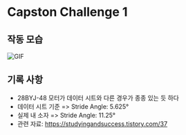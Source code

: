 # Capston Challenge 1
## 작동 모습
![GIF](https://user-images.githubusercontent.com/59993347/137873800-96d90797-8244-4dc9-b888-a8ff71fbb59c.gif)

## 기록 사항
- 28BYJ-48 모터가 데이터 시트와 다른 경우가 종종 있는 듯 하다
- 데이터 시트 기준 => Stride Angle: 5.625°
- 실제 내 소자 => Stride Angle: 11.25°
- 관련 자료: https://studyingandsuccess.tistory.com/37
